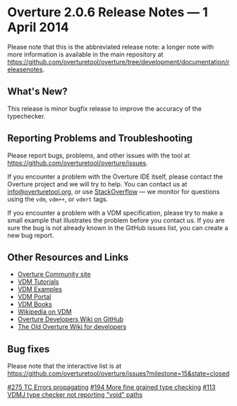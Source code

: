 # Overture 2.0.6 Release Notes — 1 April 2014 

Please note that this is the abbreviated release note: a longer note with more information is available in the main repository at <https://github.com/overturetool/overture/tree/development/documentation/releasenotes>.

## What's New?

This release is minor bugfix release to improve the accuracy of the typechecker.


## Reporting Problems and Troubleshooting

Please report bugs, problems, and other issues with the tool at <https://github.com/overturetool/overture/issues>.

If you encounter a problem with the Overture IDE itself, please contact the Overture project and we will try to help.  You can contact us at info@overturetool.org, or use [StackOverflow](http://stackoverflow.com/questions/tagged/vdm%2b%2b) — we monitor for questions using the `vdm`, `vdm++`, or `vdmrt` tags.

If you encounter a problem with a VDM specification, please try to make a small example that illustrates the problem before you contact us.  If you are sure the bug is not already known in the GitHub issues list, you can create a new bug report.


## Other Resources and Links

* [Overture Community site](http://www.overturetool.org)
* [VDM Tutorials](http://overturetool.org/?q=Documentation)
* [VDM Examples](http://overturetool.org/?q=node/11)
* [VDM Portal](http://www.vdmportal.org)
* [VDM Books](http://www.vdmbook.com)
* [Wikipedia on VDM](http://en.wikipedia.org/wiki/Vienna_Development_Method)
* [Overture Developers Wiki on GitHub](https://github.com/overturetool/overture/wiki/)
* [The Old Overture Wiki for developers](http://wiki.overturetool.org)


## Bug fixes

Please note that the interactive list is at <https://github.com/overturetool/overture/issues?milestone=15&state=closed>

[#275 TC Errors propagating](https://api.github.com/repos/overturetool/overture/issues/275)
[#194 More fine grained type checking](https://api.github.com/repos/overturetool/overture/issues/194)
[#113 VDMJ type checker not reporting "void" paths](https://api.github.com/repos/overturetool/overture/issues/113)

